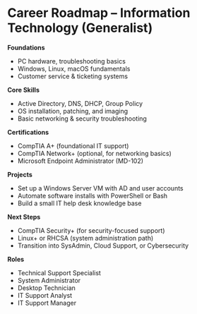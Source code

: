 # Career Roadmap – Information Technology (Generalist) 

**Foundations**  
- PC hardware, troubleshooting basics  
- Windows, Linux, macOS fundamentals  
- Customer service & ticketing systems  

**Core Skills**  
- Active Directory, DNS, DHCP, Group Policy  
- OS installation, patching, and imaging  
- Basic networking & security troubleshooting  

**Certifications**  
- CompTIA A+ (foundational IT support)  
- CompTIA Network+ (optional, for networking basics)  
- Microsoft Endpoint Administrator (MD-102)  

**Projects**  
- Set up a Windows Server VM with AD and user accounts  
- Automate software installs with PowerShell or Bash  
- Build a small IT help desk knowledge base  

**Next Steps**  
- CompTIA Security+ (for security-focused support)  
- Linux+ or RHCSA (system administration path)  
- Transition into SysAdmin, Cloud Support, or Cybersecurity

**Roles**  
- Technical Support Specialist
- System Administrator
- Desktop Technician
- IT Support Analyst
- IT Support Manager  

